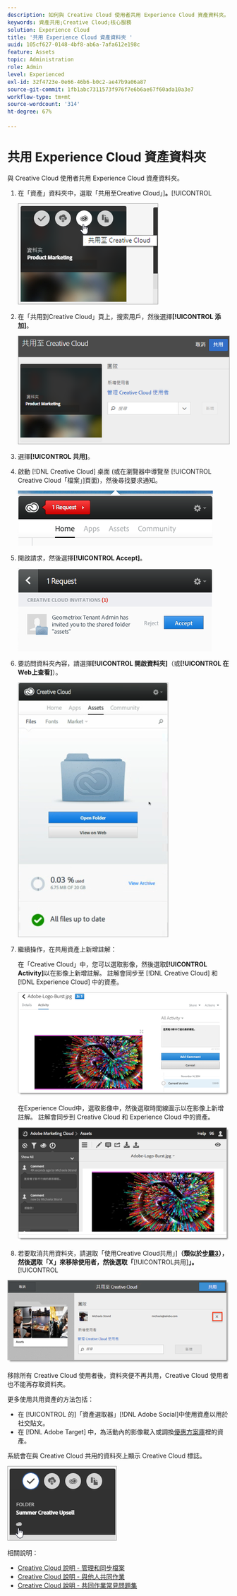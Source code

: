 ```yaml
---
description: 如何與 Creative Cloud 使用者共用 Experience Cloud 資產資料夾。
keywords: 資產共用;Creative Cloud;核心服務
solution: Experience Cloud
title: '共用 Experience Cloud 資產資料夾 '
uuid: 105cf627-0148-4bf8-ab6a-7afa612e198c
feature: Assets
topic: Administration
role: Admin
level: Experienced
exl-id: 32f4723e-0e66-46b6-b0c2-ae47b9a06a87
source-git-commit: 1fb1abc7311573f976f7e6b6ae67f60ada10a3e7
workflow-type: tm+mt
source-wordcount: '314'
ht-degree: 67%

---
```


# 共用 Experience Cloud 資產資料夾

與 Creative Cloud 使用者共用 Experience Cloud 資產資料夾。

1. 在「資產」資料夾中，選取「共用至Creative Cloud」]**。**[!UICONTROL 

   ![步驟結果](assets/asset-share-cc.png)
1. 在「共用到Creative Cloud」頁上，搜索用戶，然後選擇&#x200B;**[!UICONTROL 添加]**。

   ![](assets/asset-share-cc-page.png)

1. 選擇&#x200B;**[!UICONTROL 共用]**。
1. 啟動 [!DNL Creative Cloud] 桌面 (或在瀏覽器中導覽至 [!UICONTROL Creative Cloud「檔案」]頁面)，然後尋找要求通知。

   ![](assets/cc_share_request.png)
1. 開啟請求，然後選擇&#x200B;**[!UICONTROL Accept]**。

   ![步驟結果](assets/cc_share_accept.png)
1. 要訪問資料夾內容，請選擇&#x200B;**[!UICONTROL 開啟資料夾]**（或&#x200B;**[!UICONTROL 在Web上查看]**）。

   ![步驟結果](assets/creative_cloud_open_folder.png)
1. 繼續操作，在共用資產上新增註解：

   在「Creative Cloud」中，您可以選取影像，然後選取&#x200B;**[!UICONTROL Activity]**&#x200B;以在影像上新增註解。 註解會同步至 [!DNL Creative Cloud] 和 [!DNL Experience Cloud] 中的資產。

   ![](assets/asset_comment_cc.png)

   在Experience Cloud中，選取影像中，然後選取時間線圖示以在影像上新增註解。 註解會同步到 Creative Cloud 和 Experience Cloud 中的資產。

   ![](assets/asset_comment_mac.png)

1. 若要取消共用資料夾，請選取「使用Creative Cloud共用」]**（類似於[步驟3](t-share-creative-cloud.md#step_BA17CFA185284641A9B878BA29551996)），然後選取「X」來移除使用者，然後選取「**[!UICONTROL &#x200B;共用&#x200B;]**」。**[!UICONTROL 

![](assets/asset_remove_user.png)

移除所有 Creative Cloud 使用者後，資料夾便不再共用，Creative Cloud 使用者也不能再存取資料夾。

更多使用共用資產的方法包括：

* 在 [!UICONTROL  的]「資產選取器」[!DNL Adobe Social]中使用資產以用於社交貼文。
* 在 [!DNL Adobe Target] 中，為活動內的影像載入或調換[優惠方案庫](https://experienceleague.adobe.com/docs/target/using/experiences/offers/manage-content.html?lang=zh-Hant)裡的資產。

系統會在與 Creative Cloud 共用的資料夾上顯示 Creative Cloud 標誌。

![](assets/asset-cc-logo.png)

相關說明：

* [Creative Cloud 說明 - 管理和同步檔案](https://helpx.adobe.com/tw/creative-cloud/help/sync-creative-cloud-files.html)
* [Creative Cloud 說明 - 與他人共同作業](https://helpx.adobe.com/tw/creative-cloud/help/collaboration.html)
* [Creative Cloud 說明 - 共同作業常見問題集](https://helpx.adobe.com/tw/creative-cloud/help/collaboration-faq.html)
